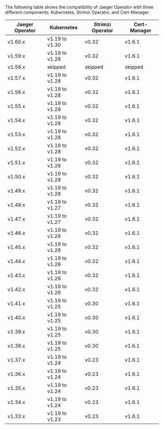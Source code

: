 The following table shows the compatibility of Jaeger Operator with three different components: Kubernetes, Strimzi Operator, and Cert-Manager.

| Jaeger Operator | Kubernetes     | Strimzi Operator   | Cert-Manager |
|-----------------|----------------|--------------------|--------------|
| v1.60.x         | v1.19 to v1.30 | v0.32              | v1.6.1       |
| v1.59.x         | v1.19 to v1.28 | v0.32              | v1.6.1       |
| v1.58.x         | skipped        | skipped            | skipped      |
| v1.57.x         | v1.19 to v1.28 | v0.32              | v1.6.1       |
| v1.56.x         | v1.19 to v1.28 | v0.32              | v1.6.1       |
| v1.55.x         | v1.19 to v1.28 | v0.32              | v1.6.1       |
| v1.54.x         | v1.19 to v1.28 | v0.32              | v1.6.1       |
| v1.53.x         | v1.19 to v1.28 | v0.32              | v1.6.1       |
| v1.52.x         | v1.19 to v1.28 | v0.32              | v1.6.1       |
| v1.51.x         | v1.19 to v1.28 | v0.32              | v1.6.1       |
| v1.50.x         | v1.19 to v1.28 | v0.32              | v1.6.1       |
| v1.49.x         | v1.19 to v1.28 | v0.32              | v1.6.1       |
| v1.48.x         | v1.19 to v1.27 | v0.32              | v1.6.1       |
| v1.47.x         | v1.19 to v1.27 | v0.32              | v1.6.1       |
| v1.46.x         | v1.19 to v1.26 | v0.32              | v1.6.1       |
| v1.45.x         | v1.19 to v1.26 | v0.32              | v1.6.1       |
| v1.44.x         | v1.19 to v1.26 | v0.32              | v1.6.1       |
| v1.43.x         | v1.19 to v1.26 | v0.32              | v1.6.1       |
| v1.42.x         | v1.19 to v1.26 | v0.32              | v1.6.1       |
| v1.41.x         | v1.19 to v1.25 | v0.30              | v1.6.1       |
| v1.40.x         | v1.19 to v1.25 | v0.30              | v1.6.1       |
| v1.39.x         | v1.19 to v1.25 | v0.30              | v1.6.1       |
| v1.38.x         | v1.19 to v1.25 | v0.30              | v1.6.1       |
| v1.37.x         | v1.19 to v1.24 | v0.23              | v1.6.1       |
| v1.36.x         | v1.19 to v1.24 | v0.23              | v1.6.1       |
| v1.35.x         | v1.19 to v1.24 | v0.23              | v1.6.1       |
| v1.34.x         | v1.19 to v1.24 | v0.23              | v1.6.1       |
| v1.33.x         | v1.19 to v1.23 | v0.23              | v1.6.1       |
